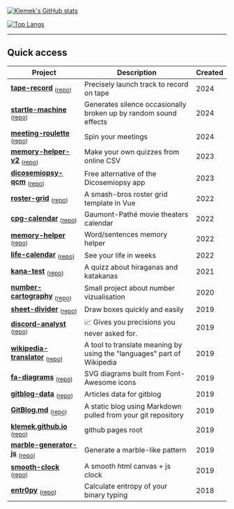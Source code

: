 
[![Klemek's GitHub stats](https://github-readme-stats.vercel.app/api?username=Klemek&count_private=true&show_icons=true&theme=gruvbox)](https://github.com/anuraghazra/github-readme-stats)

[![Top Langs](https://github-readme-stats.vercel.app/api/top-langs/?username=Klemek&layout=compact&count_private=true&show_icons=true&theme=gruvbox)](https://github.com/anuraghazra/github-readme-stats)

---

## Quick access

| Project | Description | Created |
|---|---|---|
| **[tape-record](https://klemek.github.io/tape-record/)** <sub> ([repo](https://github.com/Klemek/tape-record)) </sub> | Precisely launch track to record on tape | 2024 |
| **[startle-machine](https://prank.klemek.fr/)** <sub> ([repo](https://github.com/Klemek/startle-machine)) </sub> | Generates silence occasionally broken up by random sound effects | 2024 |
| **[meeting-roulette](https://klemek.github.io/meeting-roulette/)** <sub> ([repo](https://github.com/Klemek/meeting-roulette)) </sub> | Spin your meetings | 2024 |
| **[memory-helper-v2](https://klemek.github.io/memory-helper-v2/)** <sub> ([repo](https://github.com/Klemek/memory-helper-v2)) </sub> | Make your own quizzes from online CSV | 2023 |
| **[dicosemiopsy-qcm](https://klemek.github.io/dicosemiopsy-qcm/)** <sub> ([repo](https://github.com/Klemek/dicosemiopsy-qcm)) </sub> | Free alternative of the Dicosemiopsy app | 2023 |
| **[roster-grid](https://klemek.github.io/roster-grid/)** <sub> ([repo](https://github.com/Klemek/roster-grid)) </sub> | A smash-bros roster grid template in Vue | 2022 |
| **[cpg-calendar](https://klemek.github.io/cpg-calendar/)** <sub> ([repo](https://github.com/Klemek/cpg-calendar)) </sub> | Gaumont-Pathé movie theaters calendar | 2022 |
| **[memory-helper](https://klemek.github.io/memory-helper/)** <sub> ([repo](https://github.com/Klemek/memory-helper)) </sub> | Word/sentences memory helper | 2022 |
| **[life-calendar](https://klemek.github.io/life-calendar/)** <sub> ([repo](https://github.com/Klemek/life-calendar)) </sub> | See your life in weeks | 2022 |
| **[kana-test](https://klemek.github.io/kana-test/)** <sub> ([repo](https://github.com/Klemek/kana-test)) </sub> | A quizz about hiraganas and katakanas | 2021 |
| **[number-cartography](https://klemek.github.io/number-cartography/)** <sub> ([repo](https://github.com/Klemek/number-cartography)) </sub> | Small project about number vizualisation | 2020 |
| **[sheet-divider](https://klemek.github.io/sheet-divider/)** <sub> ([repo](https://github.com/Klemek/sheet-divider)) </sub> | Draw boxes quickly and easily | 2019 |
| **[discord-analyst](https://top.gg/bot/643808410495615006)** <sub> ([repo](https://github.com/Klemek/discord-analyst)) </sub> | 📈 Gives you precisions you never asked for. | 2019 |
| **[wikipedia-translator](https://klemek.github.io/wikipedia-translator/)** <sub> ([repo](https://github.com/Klemek/wikipedia-translator)) </sub> | A tool to translate meaning by using the "languages" part of Wikipedia | 2019 |
| **[fa-diagrams](https://klemek.github.io/fa-diagrams/)** <sub> ([repo](https://github.com/Klemek/fa-diagrams)) </sub> | SVG diagrams built from Font-Awesome icons | 2019 |
| **[gitblog-data](https://blog.klemek.fr)** <sub> ([repo](https://github.com/Klemek/gitblog-data)) </sub> | Articles data for gitblog | 2019 |
| **[GitBlog.md](https://blog.klemek.fr)** <sub> ([repo](https://github.com/Klemek/GitBlog.md)) </sub> | A static blog using Markdown pulled from your git repository | 2019 |
| **[klemek.github.io](https://klemek.github.io/)** <sub> ([repo](https://github.com/Klemek/klemek.github.io)) </sub> | github pages root | 2019 |
| **[marble-generator-js](https://klemek.github.io/marble-generator-js/)** <sub> ([repo](https://github.com/Klemek/marble-generator-js)) </sub> | Generate a marble-like pattern | 2019 |
| **[smooth-clock](https://klemek.github.io/smooth-clock/)** <sub> ([repo](https://github.com/Klemek/smooth-clock)) </sub> | A smooth html canvas + js clock | 2019 |
| **[entr0py](https://klemek.github.io/entr0py/)** <sub> ([repo](https://github.com/Klemek/entr0py)) </sub> | Calculate entropy of your binary typing | 2018 |
